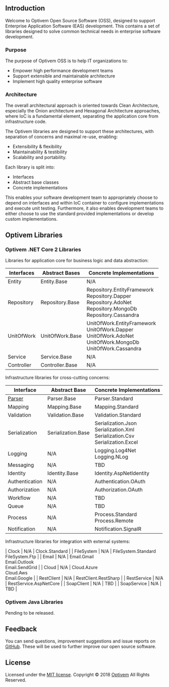 ## Introduction

Welcome to Optivem Open Source Software (OSS), designed to support Enterprise Application Software (EAS) development. This contains a set of libraries designed to solve common technical needs in enterprise software development. 

### Purpose

The purpose of Optivem OSS is to help IT organizations to:
* Empower high performance development teams
* Support extensible and maintainable architecture
* Implement high quality enterprise software

### Architecture

The overall architectural approach is oriented towards Clean Architecture, especially the Onion architecture and Hexagonal Architecture approaches, where IoC is a fundamental element, separating the application core from infrastructure code. 

The Optivem libraries are designed to support these architectures, with separation of concerns and maximal re-use, enabling:
* Extensibility & flexibility
* Maintainability & testibility
* Scalability and portability. 

Each library is split into:
* Interfaces
* Abstract base classes
* Concrete implementations

This enables your software development team to appropriately choose to depend on interfaces and within IoC container to configure implementations and execute unit testing. Furthermore, it also enables development teams to either choose to use the standard provided implementations or develop custom implementations.

## Optivem Libraries

### Optivem .NET Core 2 Libraries

Libraries for application core for business logic and data abstraction:

Interfaces | Abstract Bases | Concrete Implementations |
| ------------- | ------------- | -- |
| Entity | Entity.Base | N/A |
| Repository | Repository.Base | Repository.EntityFramework <br> Repository.Dapper <br> Repository.AdoNet <br> Repository.MongoDb <br> Repository.Cassandra |
| UnitOfWork | UnitOfWork.Base | UnitOfWork.EntityFramework <br> UnitOfWork.Dapper <br> UnitOfWork.AdoNet <br> UnitOfWork.MongoDb <br> UnitOfWork.Cassandra |
| Service | Service.Base | N/A |
| Controller | Controller.Base | N/A |

Infrastructure libraries for cross-cutting concerns:

Interface | Abstract Base | Concrete Implementations |
| ------------- | ------------- | ------------- |
| [Parser](https://opensource.optivem.com/csharp-parser/) | Parser.Base | Parser.Standard |
| Mapping | Mapping.Base | Mapping.Standard |
| Validation | Validation.Base | Validation.Standard |
| Serialization | Serialization.Base | Serialization.Json <br> Serialization.Xml <br> Serialization.Csv <br> Serialization.Excel |
| Logging | N/A  | Logging.Log4Net <br> Logging.NLog |
| Messaging | N/A | TBD |
| Identity | Identity.Base | Identity.AspNetIdentity |
| Authentication | N/A | Authentication.OAuth  |
| Authorization | N/A | Authorization.OAuth  |
| Workflow | N/A | TBD  |
| Queue | N/A | TBD  |
| Process | N/A | Process.Standard <br> Process.Remote  |
| Notification | N/A | Notification.SignalR  |

Infrastructure libraries for integration with external systems:

| Clock | N/A | Clock.Standard |
| FileSystem | N/A | FileSystem.Standard <br> FileSystem.Ftp |
| Email | N/A  | Email.Gmail <br> Email.Outlook <br> Email.SendGrid |
| Cloud | N/A  | Cloud.Azure <br> Cloud.Aws <br> Email.Google |
| RestClient | N/A  | RestClient.RestSharp |
| RestService | N/A  | RestService.AspNetCore |
| SoapClient | N/A  | TBD  |
| SoapService | N/A | TBD  |

<!-- TODO: VC: Check regarding PDF and also DSV, additionally UOW and also design patterns, e.g. factory and builder... azure.. amazon... configuration, testing, sql lite, NHibernate, DDD, CQRS, Domain... IoC -> AutoFac, Ninject, Unity, Kafka  -->


<!-- TODO: VC: Search infrastructure https://www.nuget.org/packages?page=8&q=infrastructure -->


### Optivem Java Libraries

Pending to be released. 

## Feedback

You can send questions, improvement suggestions and issue reports on [GitHub](https://github.com/optivem/optivem.github.io/issues/new). These will be used to further improve our open source software.

## License

Licensed under the [MIT license](http://opensource.org/licenses/mit-license.php). Copyright © 2018 [Optivem](https://www.optivem.com/) All Rights Reserved. 